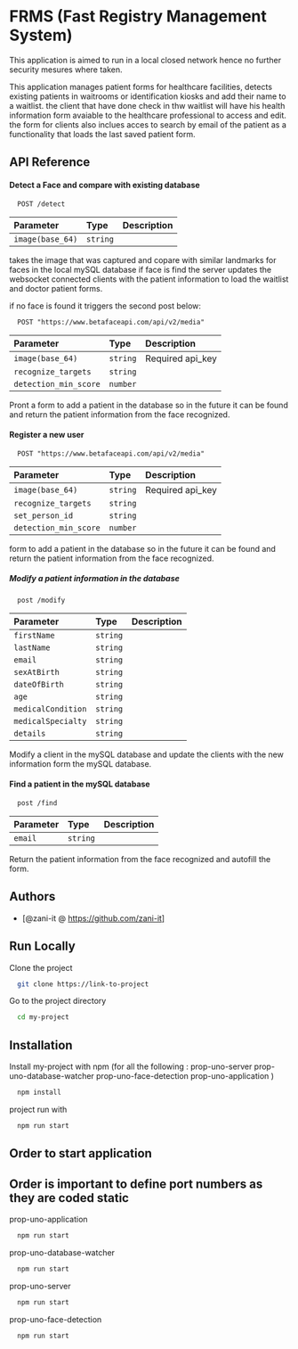 
# FRMS (Fast Registry Management System)

This application is aimed to run in a local closed network hence no further security mesures where taken.

This application manages patient forms for healthcare facilities, detects existing patients in waitrooms or identification kiosks and add their name to a waitlist.
the client that have done check in thw waitlist will have his health information form avaiable to the healthcare professional to access and edit. the form for clients also inclues acces to search by email of the patient as a functionality that loads the last saved patient form.



## API Reference

#### Detect a Face and compare with existing database

```http
  POST /detect
```

| Parameter | Type     | Description                |
| :-------- | :------- | :------------------------- |
| `image(base_64)` | `string` |

takes the image that was captured and copare with similar landmarks for faces in the local mySQL database if face is find the server updates the websocket connected clients with the patient information to load the waitlist and doctor patient forms.

 if no face is found it triggers the second post below:

```http
  POST "https://www.betafaceapi.com/api/v2/media"
```
| Parameter | Type     | Description                |
| :-------- | :------- | :------------------------- |
| `image(base_64)` | `string` | Required api_key    |
`recognize_targets` | `string`  |
`detection_min_score` | `number` |


Pront a form to add a patient in the database so in the future it can be found and return the patient information from the face recognized.

#### Register a new user

```http
  POST "https://www.betafaceapi.com/api/v2/media"
```

  | Parameter | Type     | Description                |
| :-------- | :------- | :------------------------- |
| `image(base_64)` | `string` | Required api_key    |
|`recognize_targets` | `string`  |
|`set_person_id` | `string` |
|`detection_min_score` | `number` |

form to add a patient in the database so in the future it can be found and return the patient information from the face recognized.

##### Modify a patient information in the database

```http
  post /modify
```

| Parameter | Type     | Description                       |
| :-------- | :------- | :-------------------------------- |
| `firstName` | `string` 
| `lastName` | `string` 
| `email` | `string` 
| `sexAtBirth` | `string` 
| `dateOfBirth` | `string` 
| `age` | `string` 
| `medicalCondition` | `string` 
| `medicalSpecialty` | `string` 
| `details` | `string` | 

Modify a client in the mySQL database and update the clients with the new information form the mySQL database.

#### Find a patient in the mySQL database

```http
  post /find
```

| Parameter | Type     | Description                       |
| :-------- | :------- | :-------------------------------- |
| `email` | `string` 

Return the patient information from the face recognized and autofill the form.




## Authors

- [@zani-it @ https://github.com/zani-it]


## Run Locally

Clone the project

```bash
  git clone https://link-to-project
```

Go to the project directory

```bash
  cd my-project
```


## Installation

Install my-project with npm 
(for all the following :
prop-uno-server
prop-uno-database-watcher
prop-uno-face-detection
prop-uno-application
)

```bash
  npm install
```

project run with 

```bash
  npm run start
```

## Order to start application

## Order is important to define port numbers as they are coded static

prop-uno-application
```bash
  npm run start
```
prop-uno-database-watcher
```bash
  npm run start
```

prop-uno-server
```bash
  npm run start
```

prop-uno-face-detection
```bash
  npm run start
```


